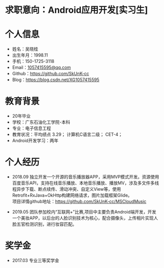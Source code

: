 
求职意向：Android应用开发[实习生]
====
个人信息
====
* 姓名：吴晓桂
* 出生年月：1998.11
* 手机：150-1725-3118
* Email：1057415595@qq.com
* Github：https://github.com/SkUnK-cc
* Blog：https://blog.csdn.net/XG1057415595

教育背景
=====
* 20年毕业
* 学校：广东石油化工学院-本科
* 专业：电子信息工程
* 教育状况：平均绩点 3.29； 计算机C语言二级； CET-4；
* Android开发学习：两年

个人经历
====
* 2018.09 独立开发一个开源的音乐播放器APP，采用MVP模式开发。资源使用百度音乐API，支持在线音乐播放、本地音乐播放、播放MV，涉及多文件多线程异步下载、断点续传、滑动冲突、自定义View等，使用Retrofit+RxJava+OkHttp构建网络请求，图片加载框架Glide。</br>项目详情github地址：https://github.com/SkUnK-cc/MSCloudMusic

* 2019.05 团队参加校内“互联网+”比赛,项目中主要负责Android端开发，开发一个美妆APP，以后台的人脸识别技术为核心，配合摄像头，上传相片实现人脸五官检测识别，进行妆容匹配。 

奖学金
====
* 2017.03 专业三等奖学金
